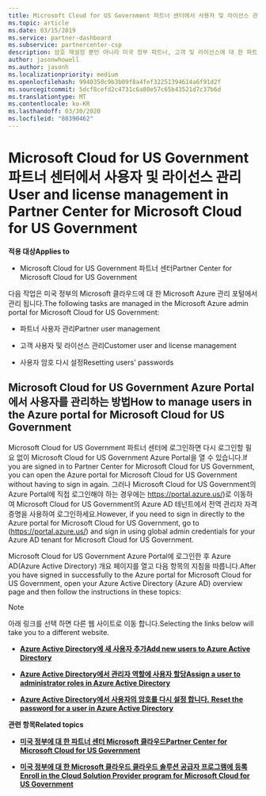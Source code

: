 ```yaml
---
title: Microsoft Cloud for US Government 파트너 센터에서 사용자 및 라이선스 관리 | Microsoft Cloud for US Government 파트너 센터
ms.topic: article
ms.date: 03/15/2019
ms.service: partner-dashboard
ms.subservice: partnercenter-csp
description: 암호 재설정 뿐만 아니라 미국 정부 파트너, 고객 및 라이선스에 대 한 파트너 센터 Microsoft 클라우드를 관리 하는 방법 및 위치를 알아봅니다.
author: jasonwhowell
ms.author: jasonh
ms.localizationpriority: medium
ms.openlocfilehash: 9940350c9b3b09f8a4fef32251394614a6f91d2f
ms.sourcegitcommit: 5dcf8cefd2c4731c6a80e57c65b43521d7c37b6d
ms.translationtype: MT
ms.contentlocale: ko-KR
ms.lasthandoff: 03/30/2020
ms.locfileid: "80390462"
---
```

# <a name="user-and-license-management-in-partner-center-for-microsoft-cloud-for-us-government"></a><span data-ttu-id="70bb5-103">Microsoft Cloud for US Government 파트너 센터에서 사용자 및 라이선스 관리</span><span class="sxs-lookup"><span data-stu-id="70bb5-103">User and license management in Partner Center for Microsoft Cloud for US Government</span></span>

<span data-ttu-id="70bb5-104">**적용 대상**</span><span class="sxs-lookup"><span data-stu-id="70bb5-104">**Applies to**</span></span>

-  <span data-ttu-id="70bb5-105">Microsoft Cloud for US Government 파트너 센터</span><span class="sxs-lookup"><span data-stu-id="70bb5-105">Partner Center for Microsoft Cloud for US Government</span></span>

<span data-ttu-id="70bb5-106">다음 작업은 미국 정부의 Microsoft 클라우드에 대 한 Microsoft Azure 관리 포털에서 관리 됩니다.</span><span class="sxs-lookup"><span data-stu-id="70bb5-106">The following tasks are managed in the Microsoft Azure admin portal for Microsoft Cloud for US Government:</span></span>

- <span data-ttu-id="70bb5-107">파트너 사용자 관리</span><span class="sxs-lookup"><span data-stu-id="70bb5-107">Partner user management</span></span>

- <span data-ttu-id="70bb5-108">고객 사용자 및 라이선스 관리</span><span class="sxs-lookup"><span data-stu-id="70bb5-108">Customer user and license management</span></span>

- <span data-ttu-id="70bb5-109">사용자 암호 다시 설정</span><span class="sxs-lookup"><span data-stu-id="70bb5-109">Resetting users' passwords</span></span>


## <a name="how-to-manage-users-in-the-azure-portal-for-microsoft-cloud-for-us-government"></a><span data-ttu-id="70bb5-110">Microsoft Cloud for US Government Azure Portal에서 사용자를 관리하는 방법</span><span class="sxs-lookup"><span data-stu-id="70bb5-110">How to manage users in the Azure portal for Microsoft Cloud for US Government</span></span>

<span data-ttu-id="70bb5-111">Microsoft Cloud for US Government 파트너 센터에 로그인하면 다시 로그인할 필요 없이 Microsoft Cloud for US Government Azure Portal을 열 수 있습니다.</span><span class="sxs-lookup"><span data-stu-id="70bb5-111">If you are signed in to Partner Center for Microsoft Cloud for US Government, you can open the Azure portal for Microsoft Cloud for US Government without having to sign in again.</span></span> <span data-ttu-id="70bb5-112">그러나 Microsoft Cloud for US Government의 Azure Portal에 직접 로그인해야 하는 경우에는 https://portal.azure.us/)로 이동하여 Microsoft Cloud for US Government의 Azure AD 테넌트에서 전역 관리자 자격 증명을 사용하여 로그인하세요.</span><span class="sxs-lookup"><span data-stu-id="70bb5-112">However, if you need to sign in directly to the Azure portal for Microsoft Cloud for US Government, go to (https://portal.azure.us/) and sign in using global admin credentials for your Azure AD tenant for Microsoft Cloud for US Government.</span></span>

<span data-ttu-id="70bb5-113">Microsoft Cloud for US Government Azure Portal에 로그인한 후 Azure AD(Azure Active Directory) 개요 페이지를 열고 다음 항목의 지침을 따릅니다.</span><span class="sxs-lookup"><span data-stu-id="70bb5-113">After you have signed in successfully to the Azure portal for Microsoft Cloud for US Government, open your Azure Active Directory (Azure AD) overview page and then follow the instructions in these topics:</span></span>

> [!NOTE]  
> <span data-ttu-id="70bb5-114">아래 링크를 선택 하면 다른 웹 사이트로 이동 합니다.</span><span class="sxs-lookup"><span data-stu-id="70bb5-114">Selecting the links below will take you to a different website.</span></span> 

-  [<span data-ttu-id="70bb5-115">**Azure Active Directory에 새 사용자 추가**</span><span class="sxs-lookup"><span data-stu-id="70bb5-115">**Add new users to Azure Active Directory**</span></span>](https://docs.microsoft.com/azure/active-directory/active-directory-users-create-azure-portal)

-  [<span data-ttu-id="70bb5-116">**Azure Active Directory에서 관리자 역할에 사용자 할당**</span><span class="sxs-lookup"><span data-stu-id="70bb5-116">**Assign a user to administrator roles in Azure Active Directory**</span></span>](https://docs.microsoft.com/azure/active-directory/active-directory-users-assign-role-azure-portal)

-  [<span data-ttu-id="70bb5-117">**Azure Active Directory에서 사용자의 암호를 다시 설정 합니다.** </span><span class="sxs-lookup"><span data-stu-id="70bb5-117">**Reset the password for a user in Azure Active Directory**</span></span>](https://docs.microsoft.com/azure/active-directory/active-directory-users-reset-password-azure-portal)

<span data-ttu-id="70bb5-118">**관련 항목**</span><span class="sxs-lookup"><span data-stu-id="70bb5-118">**Related topics**</span></span>

-  [<span data-ttu-id="70bb5-119">**미국 정부에 대 한 파트너 센터 Microsoft 클라우드**</span><span class="sxs-lookup"><span data-stu-id="70bb5-119">**Partner Center for Microsoft Cloud for US Government**</span></span>](partner-center-for-microsoft-us-govt-cloud.md)

-  [<span data-ttu-id="70bb5-120">**미국 정부에 대 한 Microsoft 클라우드 클라우드 솔루션 공급자 프로그램에 등록**</span><span class="sxs-lookup"><span data-stu-id="70bb5-120">**Enroll in the Cloud Solution Provider program for Microsoft Cloud for US Government**</span></span>](enroll-in-csp-for-microsoft-us-govt-cloud.md)
